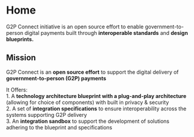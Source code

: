 # Home

G2P Connect initiative is an open source effort to enable government-to-person digital payments built through **interoperable standards** and **design blueprints.**

## Mission&#x20;

G2P Connect is an **open source effort** to support the digital delivery of **government-to-person (G2P) payments**

It Offers:\
1\. A **technology architecture blueprint with a plug-and-play architecture** (allowing for choice of components) with built in privacy & security\
2\. A set of **integration specifications** to ensure interoperability across the systems supporting G2P delivery \
3\. An **integration sandbox** to support the development of solutions adhering to the blueprint and specifications

